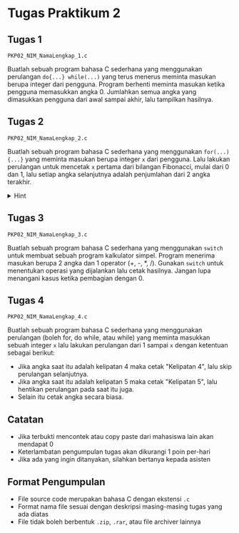 # Tugas Praktikum 2

## Tugas 1
`PKP02_NIM_NamaLengkap_1.c`

Buatlah sebuah program bahasa C sederhana yang menggunakan perulangan `do{...} while(...)` yang 
terus menerus meminta masukan berupa integer dari pengguna. Program berhenti meminta 
masukan ketika pengguna memasukkan angka 0. Jumlahkan semua angka yang dimasukkan 
pengguna dari awal sampai akhir, lalu tampilkan hasilnya.

## Tugas 2
`PKP02_NIM_NamaLengkap_2.c`

Buatlah sebuah program bahasa C sederhana yang menggunakan `for(...){...}` yang meminta
masukan berupa integer `x` dari pengguna. Lalu lakukan perulangan untuk mencetak `x` pertama
dari bilangan Fibonacci, mulai dari 0 dan 1, lalu setiap angka selanjutnya adalah penjumlahan
dari 2 angka terakhir.

<details>
<summary>Hint</summary>
  Gunakan 2 variabel untuk menyimpan 2 angka terakhir.
</details>

## Tugas 3
`PKP02_NIM_NamaLengkap_3.c`

Buatlah sebuah program bahasa C sederhana yang menggunakan `switch` untuk membuat sebuah
program kalkulator simpel. Program menerima masukan berupa 2 angka dan 1 operator (+, -, *, /).
Gunakan `switch` untuk menentukan operasi yang dijalankan lalu cetak hasilnya. Jangan lupa menangani
kasus ketika pembagian dengan 0.

## Tugas 4
`PKP02_NIM_NamaLengkap_4.c`

Buatlah sebuah program bahasa C sederhana yang menggunakan perulangan (boleh for, do while, atau while)
yang meminta masukkan sebuah integer `x` lalu lakukan perulangan dari 1 sampai `x` dengan ketentuan
sebagai berikut:
- Jika angka saat itu adalah kelipatan 4 maka cetak "Kelipatan 4", lalu skip perulangan selanjutnya.
- Jika angka saat itu adalah kelipatan 5 maka cetak "Kelipatan 5", lalu hentikan perulangan pada saat 
itu juga.
- Selain itu cetak angka secara biasa.

## Catatan
- Jika terbukti mencontek atau copy paste dari mahasiswa lain akan mendapat 0
- Keterlambatan pengumpulan tugas akan dikurangi 1 poin per-hari
- Jika ada yang ingin ditanyakan, silahkan bertanya kepada asisten

## Format Pengumpulan
- File source code merupakan bahasa C dengan ekstensi `.c`
- Format nama file sesuai dengan deskripsi masing-masing tugas yang ada diatas
- File tidak boleh berbentuk `.zip`, `.rar`, atau file archiver lainnya
